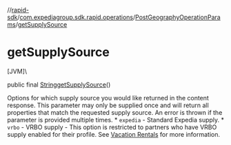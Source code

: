 //[rapid-sdk](../../../index.md)/[com.expediagroup.sdk.rapid.operations](../index.md)/[PostGeographyOperationParams](index.md)/[getSupplySource](get-supply-source.md)

# getSupplySource

[JVM]\

public final [String](https://docs.oracle.com/javase/8/docs/api/java/lang/String.html)[getSupplySource](get-supply-source.md)()

Options for which supply source you would like returned in the content response. This parameter may only be supplied once and will return all properties that match the requested supply source. An error is thrown if the parameter is provided multiple times.   * `expedia` - Standard Expedia supply.   * `vrbo` - VRBO supply - This option is restricted to partners who have VRBO supply enabled for their profile. See [Vacation Rentals](https://developers.expediagroup.com/docs/rapid/lodging/vacation-rentals) for more information.
